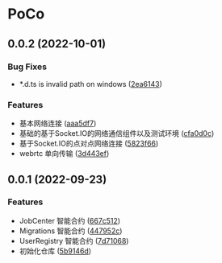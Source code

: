 # PoCo

## 0.0.2 (2022-10-01)


### Bug Fixes

* *.d.ts is invalid path on windows ([2ea6143](https://github.com/DarkHighness/POCO/commit/2ea614333eb78d5dcc896053c43683cba5a7e992))


### Features

* 基本网络连接 ([aaa5df7](https://github.com/DarkHighness/POCO/commit/aaa5df7c56512dc0405aa28dabcd121b4a869b64))
* 基础的基于Socket.IO的网络通信组件以及测试环境 ([cfa0d0c](https://github.com/DarkHighness/POCO/commit/cfa0d0c83ea6c721fdd70b4c85b3cbc566f7e4ed))
* 基于Socket.IO的点对点网络连接 ([5823f66](https://github.com/DarkHighness/POCO/commit/5823f66b648573ac833451d73672906260275ba6))
* webrtc 单向传输 ([3d443ef](https://github.com/DarkHighness/POCO/commit/3d443ef9366fff75ca852021a14119d214fe6934))



## 0.0.1 (2022-09-23)


### Features

* JobCenter 智能合约 ([667c512](https://github.com/DarkHighness/POCO/commit/667c512e19f77a5519b2d2b7b41d82a7380c3ea1))
* Migrations 智能合约 ([447952c](https://github.com/DarkHighness/POCO/commit/447952c6ce5ec157f19bc842dcccedc0bb66dcd8))
* UserRegistry 智能合约 ([7d71068](https://github.com/DarkHighness/POCO/commit/7d710685b066aa0a1b3786929d1e3659fcc19bf2))
* 初始化仓库 ([5b9146d](https://github.com/DarkHighness/POCO/commit/5b9146d542bab2dca94cf33e4e2a8e3b77ccbfc2))



